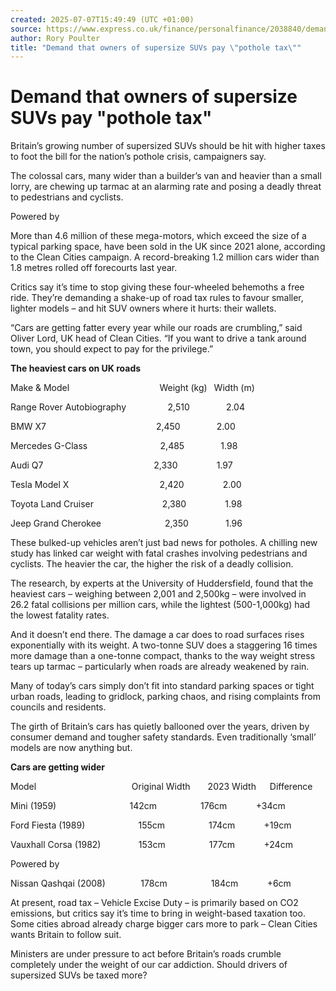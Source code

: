 ```yaml
---
created: 2025-07-07T15:49:49 (UTC +01:00)
source: https://www.express.co.uk/finance/personalfinance/2038840/demand-owners-supersize-suvs-pay-pothole-tax
author: Rory Poulter
title: "Demand that owners of supersize SUVs pay \"pothole tax\""
---
```


# Demand that owners of supersize SUVs pay "pothole tax"

Britain’s growing number of supersized SUVs should be hit with higher taxes to foot the bill for the nation’s pothole crisis, campaigners say.

The colossal cars, many wider than a builder’s van and heavier than a small lorry, are chewing up tarmac at an alarming rate and posing a deadly threat to pedestrians and cyclists.

Powered by 

More than 4.6 million of these mega-motors, which exceed the size of a typical parking space, have been sold in the UK since 2021 alone, according to the Clean Cities campaign. A record-breaking 1.2 million cars wider than 1.8 metres rolled off forecourts last year.

Critics say it’s time to stop giving these four-wheeled behemoths a free ride. They’re demanding a shake-up of road tax rules to favour smaller, lighter models – and hit SUV owners where it hurts: their wallets.

“Cars are getting fatter every year while our roads are crumbling,” said Oliver Lord, UK head of Clean Cities. “If you want to drive a tank around town, you should expect to pay for the privilege.”

**The heaviest cars on UK roads**

Make & Model                                Weight (kg)  Width (m)

Range Rover Autobiography             2,510              2.04  

BMW X7                                        2,450              2.00  

Mercedes G-Class                            2,485              1.98 

Audi Q7                                         2,330               1.97

Tesla Model X                                 2,420               2.00

Toyota Land Cruiser                        2,380               1.98 

Jeep Grand Cherokee                      2,350               1.96 

These bulked-up vehicles aren’t just bad news for potholes. A chilling new study has linked car weight with fatal crashes involving pedestrians and cyclists. The heavier the car, the higher the risk of a deadly collision.

The research, by experts at the University of Huddersfield, found that the heaviest cars – weighing between 2,001 and 2,500kg – were involved in 26.2 fatal collisions per million cars, while the lightest (500-1,000kg) had the lowest fatality rates.

And it doesn’t end there. The damage a car does to road surfaces rises exponentially with its weight. A two-tonne SUV does a staggering 16 times more damage than a one-tonne compact, thanks to the way weight stress tears up tarmac – particularly when roads are already weakened by rain.

Many of today’s cars simply don’t fit into standard parking spaces or tight urban roads, leading to gridlock, parking chaos, and rising complaints from councils and residents.

The girth of Britain’s cars has quietly ballooned over the years, driven by consumer demand and tougher safety standards. Even traditionally ‘small’ models are now anything but.

**Cars are getting wider**

Model                                      Original Width    2023 Width    Difference

Mini (1959)                             142cm                 176cm           +34cm

Ford Fiesta (1989)                 155cm                 174cm           +19cm

Vauxhall Corsa (1982)             153cm                 177cm           +24cm

Powered by 

Nissan Qashqai (2008)            178cm                 184cm           +6cm

At present, road tax – Vehicle Excise Duty – is primarily based on CO2 emissions, but critics say it’s time to bring in weight-based taxation too. Some cities abroad already charge bigger cars more to park – Clean Cities wants Britain to follow suit.

Ministers are under pressure to act before Britain’s roads crumble completely under the weight of our car addiction. Should drivers of supersized SUVs be taxed more?
